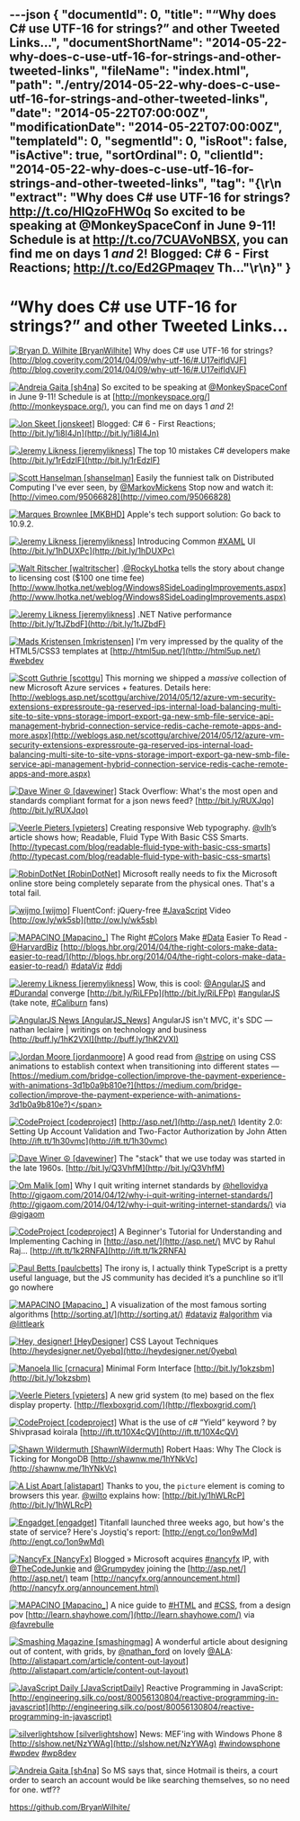 ---json
{
  "documentId": 0,
  "title": "“Why does C# use UTF-16 for strings?” and other Tweeted Links…",
  "documentShortName": "2014-05-22-why-does-c-use-utf-16-for-strings-and-other-tweeted-links",
  "fileName": "index.html",
  "path": "./entry/2014-05-22-why-does-c-use-utf-16-for-strings-and-other-tweeted-links",
  "date": "2014-05-22T07:00:00Z",
  "modificationDate": "2014-05-22T07:00:00Z",
  "templateId": 0,
  "segmentId": 0,
  "isRoot": false,
  "isActive": true,
  "sortOrdinal": 0,
  "clientId": "2014-05-22-why-does-c-use-utf-16-for-strings-and-other-tweeted-links",
  "tag": "{\r\n  \"extract\": \"Why does C# use UTF-16 for strings? <http://t.co/HlQzoFHW0q>  So excited to be speaking at @MonkeySpaceConf in June 9-11! Schedule is at <http://t.co/7CUAVoNBSX,> you can find me on days 1 *and* 2!  Blogged: C# 6 - First Reactions; <http://t.co/Ed2GPmaqev>  Th...\"\r\n}"
}
---

# “Why does C# use UTF-16 for strings?” and other Tweeted Links…

[<img alt="Bryan D. Wilhite [BryanWilhite]" src="https://songhay.blob.core.windows.net/shared-social-twitter/BryanWilhite.jpeg">](http://songhayblog.azurewebsites.net/ "Bryan D. Wilhite [BryanWilhite]") <span>Why does C# use UTF-16 for strings? [http://blog.coverity.com/2014/04/09/why-utf-16/#.U17eifldVJF](http://blog.coverity.com/2014/04/09/why-utf-16/#.U17eifldVJF)</span>

[<img alt="Andreia Gaita [sh4na]" src="https://songhay.blob.core.windows.net/shared-social-twitter/sh4na.jpeg">](http://blog.worldofcoding.com/ "Andreia Gaita [sh4na]") <span>So excited to be speaking at [@MonkeySpaceConf](http://twitter.com/MonkeySpaceConf) in June 9-11! Schedule is at [http://monkeyspace.org/](http://monkeyspace.org/), you can find me on days 1 *and* 2!</span>

[<img alt="Jon Skeet [jonskeet]" src="https://songhay.blob.core.windows.net/shared-social-twitter/jonskeet.jpg">](http://csharpindepth.com/ "Jon Skeet [jonskeet]") <span>Blogged: C# 6 - First Reactions; [http://bit.ly/1i8I4Jn](http://bit.ly/1i8I4Jn)</span>

[<img alt="Jeremy Likness [jeremylikness]" src="https://songhay.blob.core.windows.net/shared-social-twitter/jeremylikness.png">](http://csharperimage.jeremylikness.com/ "Jeremy Likness [jeremylikness]") <span>The top 10 mistakes C# developers make [http://bit.ly/1rEdzlF](http://bit.ly/1rEdzlF)</span>

[<img alt="Scott Hanselman [shanselman]" src="https://songhay.blob.core.windows.net/shared-social-twitter/shanselman.jpeg">](http://hanselman.com/ "Scott Hanselman [shanselman]") <span>Easily the funniest talk on Distributed Computing I've ever seen, by [@MarkovMickens](http://twitter.com/MarkovMickens) Stop now and watch it: [http://vimeo.com/95066828](http://vimeo.com/95066828)</span>

[<img alt="Marques Brownlee [MKBHD]" src="https://songhay.blob.core.windows.net/shared-social-twitter/MKBHD.png">](http://www.youtube.com/MKBHD "Marques Brownlee [MKBHD]") <span>Apple's tech support solution: Go back to 10.9.2.</span>

[<img alt="Jeremy Likness [jeremylikness]" src="https://songhay.blob.core.windows.net/shared-social-twitter/jeremylikness.png">](http://csharperimage.jeremylikness.com/ "Jeremy Likness [jeremylikness]") <span>Introducing Common [#XAML](http://search.twitter.com/search?q=%23XAML) UI [http://bit.ly/1hDUXPc](http://bit.ly/1hDUXPc)</span>

[<img alt="Walt Ritscher [waltritscher]" src="https://songhay.blob.core.windows.net/shared-social-twitter/waltritscher.png">](http://blog.xamlwonderland.com/ "Walt Ritscher [waltritscher]") <span>.[@RockyLhotka](http://twitter.com/RockyLhotka) tells the story about change to licensing cost ($100 one time fee) [http://www.lhotka.net/weblog/Windows8SideLoadingImprovements.aspx](http://www.lhotka.net/weblog/Windows8SideLoadingImprovements.aspx)</span>

[<img alt="Jeremy Likness [jeremylikness]" src="https://songhay.blob.core.windows.net/shared-social-twitter/jeremylikness.png">](http://csharperimage.jeremylikness.com/ "Jeremy Likness [jeremylikness]") <span>.NET Native performance [http://bit.ly/1tJZbdF](http://bit.ly/1tJZbdF)</span>

[<img alt="Mads Kristensen [mkristensen]" src="https://songhay.blob.core.windows.net/shared-social-twitter/mkristensen.jpeg">](http://about.me/madskristensen "Mads Kristensen [mkristensen]") <span>I'm very impressed by the quality of the HTML5/CSS3 templates at [http://html5up.net/](http://html5up.net/) [#webdev](http://search.twitter.com/search?q=%23webdev)</span>

[<img alt="Scott Guthrie [scottgu]" src="https://songhay.blob.core.windows.net/shared-social-twitter/scottgu.jpg">](http://weblogs.asp.net/scottgu "Scott Guthrie [scottgu]") <span>This morning we shipped a *massive* collection of new Microsoft Azure services + features. Details here: [http://weblogs.asp.net/scottgu/archive/2014/05/12/azure-vm-security-extensions-expressroute-ga-reserved-ips-internal-load-balancing-multi-site-to-site-vpns-storage-import-export-ga-new-smb-file-service-api-management-hybrid-connection-service-redis-cache-remote-apps-and-more.aspx](http://weblogs.asp.net/scottgu/archive/2014/05/12/azure-vm-security-extensions-expressroute-ga-reserved-ips-internal-load-balancing-multi-site-to-site-vpns-storage-import-export-ga-new-smb-file-service-api-management-hybrid-connection-service-redis-cache-remote-apps-and-more.aspx)</span>

[<img alt="Dave Winer ☮ [davewiner]" src="https://songhay.blob.core.windows.net/shared-social-twitter/davewiner.jpeg">](http://scripting.com/ "Dave Winer ☮ [davewiner]") <span>Stack Overflow: What's the most open and standards compliant format for a json news feed? [http://bit.ly/RUXJqo](http://bit.ly/RUXJqo)</span>

[<img alt="Veerle Pieters [vpieters]" src="https://songhay.blob.core.windows.net/shared-social-twitter/vpieters.jpg">](http://veerle.duoh.com/ "Veerle Pieters [vpieters]") <span>Creating responsive Web typography. [@vlh](http://twitter.com/vlh)’s article shows how; Readable, Fluid Type With Basic CSS Smarts. [http://typecast.com/blog/readable-fluid-type-with-basic-css-smarts](http://typecast.com/blog/readable-fluid-type-with-basic-css-smarts)</span>

[<img alt="RobinDotNet [RobinDotNet]" src="https://songhay.blob.core.windows.net/shared-social-twitter/RobinDotNet.jpeg">](http://robindotnet.wordpress.com/ "RobinDotNet [RobinDotNet]") <span>Microsoft really needs to fix the Microsoft online store being completely separate from the physical ones. That's a total fail.</span>

[<img alt="wijmo [wijmo]" src="https://songhay.blob.core.windows.net/shared-social-twitter/wijmo.png">](http://www.wijmo.com/ "wijmo [wijmo]") <span>FluentConf: jQuery-free [#JavaScript](http://search.twitter.com/search?q=%23JavaScript) Video [http://ow.ly/wk5sb](http://ow.ly/wk5sb)</span>

[<img alt="MAPACINO [Mapacino_]" src="https://songhay.blob.core.windows.net/shared-social-twitter/Mapacino_.png">](http://www.mapacino.com/ "MAPACINO [Mapacino_]") <span>The Right [#Colors](http://search.twitter.com/search?q=%23Colors) Make [#Data](http://search.twitter.com/search?q=%23Data) Easier To Read - [@HarvardBiz](http://twitter.com/HarvardBiz) [http://blogs.hbr.org/2014/04/the-right-colors-make-data-easier-to-read/](http://blogs.hbr.org/2014/04/the-right-colors-make-data-easier-to-read/) [#dataViz](http://search.twitter.com/search?q=%23dataViz) [#ddj](http://search.twitter.com/search?q=%23ddj)</span>

[<img alt="Jeremy Likness [jeremylikness]" src="https://songhay.blob.core.windows.net/shared-social-twitter/jeremylikness.png">](http://csharperimage.jeremylikness.com/ "Jeremy Likness [jeremylikness]") <span>Wow, this is cool: [@AngularJS](http://twitter.com/AngularJS) and [#Durandal](http://search.twitter.com/search?q=%23Durandal) converge [http://bit.ly/RiLFPp](http://bit.ly/RiLFPp) [#angularJS](http://search.twitter.com/search?q=%23angularJS) (take note, [#Caliburn](http://search.twitter.com/search?q=%23Caliburn) fans)</span>

[<img alt="AngularJS News [AngularJS_News]" src="https://songhay.blob.core.windows.net/shared-social-twitter/AngularJS_News.png">](https://t.co/3hnT1SMSRh "AngularJS News [AngularJS_News]") <span>AngularJS isn't MVC, it's SDC — nathan leclaire | writings on technology and business [http://buff.ly/1hK2VXI](http://buff.ly/1hK2VXI)</span>

[<img alt="Jordan Moore [jordanmoore]" src="https://songhay.blob.core.windows.net/shared-social-twitter/jordanmoore.jpeg">](http://jordanm.co.uk/ "Jordan Moore [jordanmoore]") <span>A good read from [@stripe](http://twitter.com/stripe) on using CSS animations to establish context when transitioning into different states — [https://medium.com/bridge-collection/improve-the-payment-experience-with-animations-3d1b0a9b810e?](https://medium.com/bridge-collection/improve-the-payment-experience-with-animations-3d1b0a9b810e?)</span>

[<img alt="CodeProject [codeproject]" src="https://songhay.blob.core.windows.net/shared-social-twitter/codeproject.png">](http://www.codeproject.com/ "CodeProject [codeproject]") <span>[http://asp.net/](http://asp.net/) Identity 2.0: Setting Up Account Validation and Two-Factor Authorization by John Atten [http://ift.tt/1h30vmc](http://ift.tt/1h30vmc)</span>

[<img alt="Dave Winer ☮ [davewiner]" src="https://songhay.blob.core.windows.net/shared-social-twitter/davewiner.jpeg">](http://scripting.com/ "Dave Winer ☮ [davewiner]") <span>The "stack" that we use today was started in the late 1960s. [http://bit.ly/Q3VhfM](http://bit.ly/Q3VhfM)</span>

[<img alt="Om Malik [om]" src="https://songhay.blob.core.windows.net/shared-social-twitter/om.jpeg">](http://om.co/ "Om Malik [om]") <span>Why I quit writing internet standards by [@hellovidya](http://twitter.com/hellovidya) [http://gigaom.com/2014/04/12/why-i-quit-writing-internet-standards/](http://gigaom.com/2014/04/12/why-i-quit-writing-internet-standards/) via [@gigaom](http://twitter.com/gigaom)</span>

[<img alt="CodeProject [codeproject]" src="https://songhay.blob.core.windows.net/shared-social-twitter/codeproject.png">](http://www.codeproject.com/ "CodeProject [codeproject]") <span>A Beginner's Tutorial for Understanding and Implementing Caching in [http://asp.net/](http://asp.net/) MVC by Rahul Raj... [http://ift.tt/1k2RNFA](http://ift.tt/1k2RNFA)</span>

[<img alt="Paul Betts [paulcbetts]" src="https://songhay.blob.core.windows.net/shared-social-twitter/paulcbetts.jpeg">](http://log.paulbetts.org/ "Paul Betts [paulcbetts]") <span>The irony is, I actually think TypeScript is a pretty useful language, but the JS community has decided it’s a punchline so it’ll go nowhere</span>

[<img alt="MAPACINO [Mapacino_]" src="https://songhay.blob.core.windows.net/shared-social-twitter/Mapacino_.png">](http://www.mapacino.com/ "MAPACINO [Mapacino_]") <span>A visualization of the most famous sorting algorithms [http://sorting.at/](http://sorting.at/) [#dataviz](http://search.twitter.com/search?q=%23dataviz) [#algorithm](http://search.twitter.com/search?q=%23algorithm) via [@littleark](http://twitter.com/littleark)</span>

[<img alt="Hey, designer! [HeyDesigner]" src="https://songhay.blob.core.windows.net/shared-social-twitter/HeyDesigner.png">](http://heydesigner.net/home "Hey, designer! [HeyDesigner]") <span>CSS Layout Techniques [http://heydesigner.net/0yebq](http://heydesigner.net/0yebq)</span>

[<img alt="Manoela Ilic [crnacura]" src="https://songhay.blob.core.windows.net/shared-social-twitter/crnacura.jpeg">](http://tympanus.net/codrops/author/crnacura/ "Manoela Ilic [crnacura]") <span>Minimal Form Interface [http://bit.ly/1okzsbm](http://bit.ly/1okzsbm)</span>

[<img alt="Veerle Pieters [vpieters]" src="https://songhay.blob.core.windows.net/shared-social-twitter/vpieters.jpg">](http://veerle.duoh.com/ "Veerle Pieters [vpieters]") <span>A new grid system (to me) based on the flex display property. [http://flexboxgrid.com/](http://flexboxgrid.com/)</span>

[<img alt="CodeProject [codeproject]" src="https://songhay.blob.core.windows.net/shared-social-twitter/codeproject.png">](http://www.codeproject.com/ "CodeProject [codeproject]") <span>What is the use of c# “Yield” keyword ? by Shivprasad koirala [http://ift.tt/10X4cQV](http://ift.tt/10X4cQV)</span>

[<img alt="Shawn Wildermuth [ShawnWildermuth]" src="https://songhay.blob.core.windows.net/shared-social-twitter/ShawnWildermuth.jpeg">](http://wildermuth.com/ "Shawn Wildermuth [ShawnWildermuth]") <span>Robert Haas: Why The Clock is Ticking for MongoDB [http://shawnw.me/1hYNkVc](http://shawnw.me/1hYNkVc)</span>

[<img alt="A List Apart [alistapart]" src="https://songhay.blob.core.windows.net/shared-social-twitter/alistapart.png">](http://alistapart.com/ "A List Apart [alistapart]") <span>Thanks to you, the `picture` element is coming to browsers this year. [@wilto](http://twitter.com/wilto) explains how: [http://bit.ly/1hWLRcP](http://bit.ly/1hWLRcP)</span>

[<img alt="Engadget [engadget]" src="https://songhay.blob.core.windows.net/shared-social-twitter/engadget.png">](http://engt.co/ "Engadget [engadget]") <span>Titanfall launched three weeks ago, but how's the state of service? Here's Joystiq's report: [http://engt.co/1on9wMd](http://engt.co/1on9wMd)</span>

[<img alt="NancyFx [NancyFx]" src="https://songhay.blob.core.windows.net/shared-social-twitter/NancyFx.png">](http://nancyfx.org/ "NancyFx [NancyFx]") <span>Blogged » Microsoft acquires [#nancyfx](http://search.twitter.com/search?q=%23nancyfx) IP, with [@TheCodeJunkie](http://twitter.com/TheCodeJunkie) and [@Grumpydev](http://twitter.com/Grumpydev) joining the [http://asp.net/](http://asp.net/) team [http://nancyfx.org/announcement.html](http://nancyfx.org/announcement.html)</span>

[<img alt="MAPACINO [Mapacino_]" src="https://songhay.blob.core.windows.net/shared-social-twitter/Mapacino_.png">](http://www.mapacino.com/ "MAPACINO [Mapacino_]") <span>A nice guide to [#HTML](http://search.twitter.com/search?q=%23HTML) and [#CSS](http://search.twitter.com/search?q=%23CSS), from a design pov [http://learn.shayhowe.com/](http://learn.shayhowe.com/) via [@favrebulle](http://twitter.com/favrebulle)</span>

[<img alt="Smashing Magazine [smashingmag]" src="https://songhay.blob.core.windows.net/shared-social-twitter/smashingmag.png">](http://www.smashingmagazine.com/ "Smashing Magazine [smashingmag]") <span>A wonderful article about designing out of content, with grids, by [@nathan_ford](http://twitter.com/nathan_ford) on lovely [@ALA](http://twitter.com/ALA): [http://alistapart.com/article/content-out-layout](http://alistapart.com/article/content-out-layout)</span>

[<img alt="JavaScript Daily [JavaScriptDaily]" src="https://songhay.blob.core.windows.net/shared-social-twitter/JavaScriptDaily.png">](http://javascriptweekly.com/ "JavaScript Daily [JavaScriptDaily]") <span>Reactive Programming in JavaScript: [http://engineering.silk.co/post/80056130804/reactive-programming-in-javascript](http://engineering.silk.co/post/80056130804/reactive-programming-in-javascript)</span>

[<img alt="silverlightshow [silverlightshow]" src="https://songhay.blob.core.windows.net/shared-social-twitter/silverlightshow.png">](http://www.silverlightshow.net/ "silverlightshow [silverlightshow]") <span>News: MEF'ing with Windows Phone 8 [http://slshow.net/NzYWAg](http://slshow.net/NzYWAg) [#windowsphone](http://search.twitter.com/search?q=%23windowsphone) [#wpdev](http://search.twitter.com/search?q=%23wpdev) [#wp8dev](http://search.twitter.com/search?q=%23wp8dev)</span>

[<img alt="Andreia Gaita [sh4na]" src="https://songhay.blob.core.windows.net/shared-social-twitter/sh4na.jpeg">](http://blog.worldofcoding.com/ "Andreia Gaita [sh4na]") <span>So MS says that, since Hotmail is theirs, a court order to search an account would be like searching themselves, so no need for one. wtf??</span>

<https://github.com/BryanWilhite/>
